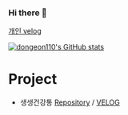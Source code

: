 ### Hi there 👋

[개인 velog](https://velog.io/@dongeon110)

[![dongeon110's GitHub stats](https://github-readme-stats.vercel.app/api?username=dongeon110&show_icons=true&theme=radical&locale=kr)](https://github.com/anuraghazra/github-readme-stats)

# Project
- 생생건강통 [Repository](https://github.com/dongeon110/HealthcarePlatform_Oldpeople.git) / [VELOG](https://velog.io/@dongeon110/%EA%B3%A0%EB%A0%B9%EC%9E%90%EB%A5%BC-%EC%9C%84%ED%95%9C-%ED%97%AC%EC%8A%A4%EC%BC%80%EC%96%B4-%ED%94%8C%EB%9E%AB%ED%8F%BC)


<!--
**dongeon110/dongeon110** is a ✨ _special_ ✨ repository because its `README.md` (this file) appears on your GitHub profile.

Here are some ideas to get you started:

- 🔭 I’m currently working on ...
- 🌱 I’m currently learning ...
- 👯 I’m looking to collaborate on ...
- 🤔 I’m looking for help with ...
- 💬 Ask me about ...
- 📫 How to reach me: ...
- 😄 Pronouns: ...
- ⚡ Fun fact: ...
-->

